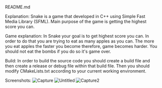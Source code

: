 README.md

Explanation:
Snake is a game that developed in C++ using Simple Fast Media Library (SFML).
Main purpose of the game is getting the highest score you can.

Game explanation:
In Snake your goal is to get highest score you can.
In order to do that you are trying to eat as many apples as you can.
The more you eat apples the faster you become therefore, game becomes harder.
You should not eat the bombs if you do so it's game over.

Build:
In order to build the source code you should create a build file and then create a release or debug file within that build file.
Then you should modify CMakeLists.txt according to your current working environment.


Screenshots:
![Capture](https://user-images.githubusercontent.com/112761562/204375742-d1e2b4e0-36d1-4ff1-b8be-402de80bfe42.PNG)
![Untitled](https://user-images.githubusercontent.com/112761562/204375750-f6a8133c-606c-4685-9ddc-fc8b54192d99.png)
![Capture2](https://user-images.githubusercontent.com/112761562/204375763-684c8759-43a0-4351-a11b-534edc1da352.PNG)
